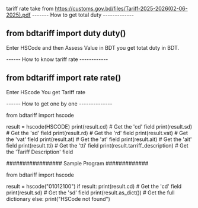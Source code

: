 tariff rate take from https://customs.gov.bd/files/Tariff-2025-2026(02-06-2025).pdf
------- How to get total duty -------------

from bdtariff import duty
duty()
-----------------------------------------
Enter HSCode and then Assess Value in BDT
you get totat duty in BDT.

------ How to know tariff rate ------------

from bdtariff import rate
rate()
------------------------------------------
Enter HScode
You get Tariff rate

------ How to get one by one --------------

from bdtariff import hscode

result = hscode(HSCODE)
print(result.cd)  # Get the 'cd' field
print(result.sd)  # Get the 'sd' field
print(result.rd)  # Get the 'rd' field
print(result.vat)  # Get the 'vat' field
print(result.at)  # Get the 'at' field
print(result.ait)  # Get the 'ait' field
print(result.tti)  # Get the 'tti' field
print(result.tarriff_description)  # Get the 'Tariff Description' field


################# Sample Program #############

from bdtariff import hscode

result = hscode("01012100")
if result:
    print(result.cd)  # Get the 'cd' field
    print(result.sd)  # Get the 'sd' field
    print(result.as_dict())  # Get the full dictionary
else:
    print("HSCode not found")